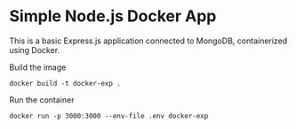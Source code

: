 # Simple Node.js Docker App

This is a basic Express.js application connected to MongoDB, containerized using Docker.



Build the image
```
docker build -t docker-exp .
```


Run the container
```
docker run -p 3000:3000 --env-file .env docker-exp
